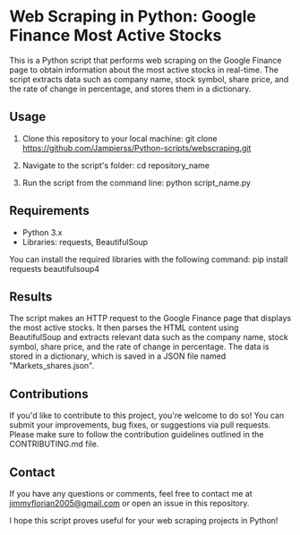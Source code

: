 # Web Scraping in Python: Google Finance Most Active Stocks

This is a Python script that performs web scraping on the Google Finance page to obtain information about the most active stocks in real-time. The script extracts data such as company name, stock symbol, share price, and the rate of change in percentage, and stores them in a dictionary.

## Usage

1. Clone this repository to your local machine:
   git clone https://github.com/Jampierss/Python-scripts/webscraping.git

2. Navigate to the script's folder:
   cd repository_name

3. Run the script from the command line:
   python script_name.py

## Requirements

- Python 3.x
- Libraries: requests, BeautifulSoup

You can install the required libraries with the following command:
  pip install requests beautifulsoup4

## Results

The script makes an HTTP request to the Google Finance page that displays the most active stocks. It then parses the HTML content using BeautifulSoup and extracts relevant data such as the company name, stock symbol, share price, and the rate of change in percentage. The data is stored in a dictionary, which is saved in a JSON file named "Markets_shares.json".

## Contributions

If you'd like to contribute to this project, you're welcome to do so! You can submit your improvements, bug fixes, or suggestions via pull requests. Please make sure to follow the contribution guidelines outlined in the CONTRIBUTING.md file.

## Contact

If you have any questions or comments, feel free to contact me at jimmyflorian2005@gmail.com or open an issue in this repository.

I hope this script proves useful for your web scraping projects in Python!
